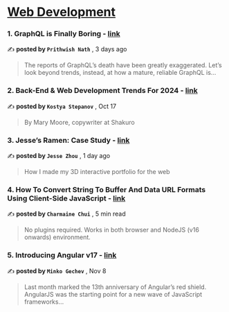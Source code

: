
<h1><a href=https://medium.com/tag/web-development/recommended target="_blank" rel="noopener noreferrer">Web Development</a></h1>
<h3>1. GraphQL is Finally Boring - <a href=https://medium.com/javascript-in-plain-english/graphql-is-finally-boring-681d3328b31c?source=tag_recommended_feed---------0-107----------web_development----------bf3c44dc_cf47_443f_bc0b_073671b575de------- target="_blank" rel="noopener noreferrer">link</a></h3>

✍️ **posted by `Prithwish Nath`** <date> , 3 days ago</date>

<blockquote>The reports of GraphQL’s death have been greatly exaggerated. Let’s look beyond trends, instead, at how a mature, reliable GraphQL is…</blockquote>

<h3>2. Back-End & Web Development Trends For 2024 - <a href=https://medium.com/ux-planet/back-end-web-development-trends-for-2024-04cc14bb43cb?source=tag_recommended_feed---------1-85----------web_development----------bf3c44dc_cf47_443f_bc0b_073671b575de------- target="_blank" rel="noopener noreferrer">link</a></h3>

✍️ **posted by `Kostya Stepanov`** <date> , Oct 17</date>

<blockquote>By Mary Moore, copywriter at Shakuro</blockquote>

<h3>3. Jesse’s Ramen: Case Study - <a href=https://medium.com/@jesse-zhou/jesses-ramen-case-study-77bae77ab5f0?source=tag_recommended_feed---------2-84----------web_development----------bf3c44dc_cf47_443f_bc0b_073671b575de------- target="_blank" rel="noopener noreferrer">link</a></h3>

✍️ **posted by `Jesse Zhou`** <date> , 1 day ago</date>

<blockquote>How I made my 3D interactive portfolio for the web</blockquote>

<h3>4. How To Convert String To Buffer And Data URL Formats Using Client-Side JavaScript - <a href=https://medium.com/javascript-in-plain-english/how-to-convert-string-to-buffer-and-data-url-formats-using-client-side-javascript-9514a8c446d2?source=tag_recommended_feed---------3-107----------web_development----------bf3c44dc_cf47_443f_bc0b_073671b575de------- target="_blank" rel="noopener noreferrer">link</a></h3>

✍️ **posted by `Charmaine Chui`** <date> , 5 min read</date>

<blockquote>No plugins required. Works in both browser and NodeJS (v16 onwards) environment.</blockquote>

<h3>5. Introducing Angular v17 - <a href=https://medium.com/angular-blog/introducing-angular-v17-4d7033312e4b?source=tag_recommended_feed---------4-85----------web_development----------bf3c44dc_cf47_443f_bc0b_073671b575de------- target="_blank" rel="noopener noreferrer">link</a></h3>

✍️ **posted by `Minko Gechev`** <date> , Nov 8</date>

<blockquote>Last month marked the 13th anniversary of Angular’s red shield. AngularJS was the starting point for a new wave of JavaScript frameworks…</blockquote>

